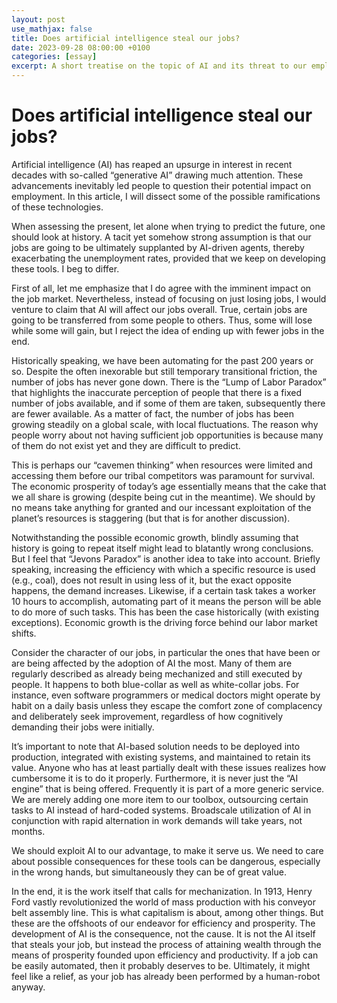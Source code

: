 ```yaml
---
layout: post
use_mathjax: false
title: Does artificial intelligence steal our jobs?
date: 2023-09-28 08:00:00 +0100
categories: [essay]
excerpt: A short treatise on the topic of AI and its threat to our employment
---
```


# Does artificial intelligence steal our jobs?

Artificial intelligence (AI) has reaped an upsurge in interest in recent decades with so-called “generative AI” drawing much attention. These advancements inevitably led people to question their potential impact on employment. In this article, I will dissect some of the possible ramifications of these technologies.

When assessing the present, let alone when trying to predict the future, one should look at history. A tacit yet somehow strong assumption is that our jobs are going to be ultimately supplanted by AI-driven agents, thereby exacerbating the unemployment rates, provided that we keep on developing these tools. I beg to differ.

First of all, let me emphasize that I do agree with the imminent impact on the job market. Nevertheless, instead of focusing on just losing jobs, I would venture to claim that AI will affect our jobs overall. True, certain jobs are going to be transferred from some people to others. Thus, some will lose while some will gain, but I reject the idea of ending up with fewer jobs in the end.

Historically speaking, we have been automating for the past 200 years or so. Despite the often inexorable but still temporary transitional friction, the number of jobs has never gone down. There is the “Lump of Labor Paradox” that highlights the inaccurate perception of people that there is a fixed number of jobs available, and if some of them are taken, subsequently there are fewer available. As a matter of fact, the number of jobs has been growing steadily on a global scale, with local fluctuations. The reason why people worry about not having sufficient job opportunities is because many of them do not exist yet and they are difficult to predict.

This is perhaps our “cavemen thinking” when resources were limited and accessing them before our tribal competitors was paramount for survival. The economic prosperity of today’s age essentially means that the cake that we all share is growing (despite being cut in the meantime). We should by no means take anything for granted and our incessant exploitation of the planet’s resources is staggering (but that is for another discussion).

Notwithstanding the possible economic growth, blindly assuming that history is going to repeat itself might lead to blatantly wrong conclusions. But I feel that “Jevons Paradox” is another idea to take into account. Briefly speaking, increasing the efficiency with which a specific resource is used (e.g., coal), does not result in using less of it, but the exact opposite happens, the demand increases. Likewise, if a certain task takes a worker 10 hours to accomplish, automating part of it means the person will be able to do more of such tasks. This has been the case historically (with existing exceptions). Economic growth is the driving force behind our labor market shifts.

Consider the character of our jobs, in particular the ones that have been or are being affected by the adoption of AI the most. Many of them are regularly described as already being mechanized and still executed by people. It happens to both blue-collar as well as white-collar jobs. For instance, even software programmers or medical doctors might operate by habit on a daily basis unless they escape the comfort zone of complacency and deliberately seek improvement, regardless of how cognitively demanding their jobs were initially.

It’s important to note that AI-based solution needs to be deployed into production, integrated with existing systems, and maintained to retain its value. Anyone who has at least partially dealt with these issues realizes how cumbersome it is to do it properly. Furthermore, it is never just the “AI engine” that is being offered. Frequently it is part of a more generic service. We are merely adding one more item to our toolbox, outsourcing certain tasks to AI instead of hard-coded systems. Broadscale utilization of AI in conjunction with rapid alternation in work demands will take years, not months.

We should exploit AI to our advantage, to make it serve us. We need to care about possible consequences for these tools can be dangerous, especially in the wrong hands, but simultaneously they can be of great value.

In the end, it is the work itself that calls for mechanization. In 1913, Henry Ford vastly revolutionized the world of mass production with his conveyor belt assembly line. This is what capitalism is about, among other things. But these are the offshoots of our endeavor for efficiency and prosperity. The development of AI is the consequence, not the cause. It is not the AI itself that steals your job, but instead the process of attaining wealth through the means of prosperity founded upon efficiency and productivity. If a job can be easily automated, then it probably deserves to be. Ultimately, it might feel like a relief, as your job has already been performed by a human-robot anyway.
